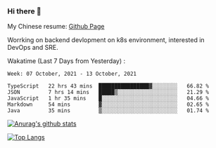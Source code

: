 ### Hi there 👋

My Chinese resume: [Github Page](https://spencercjh.github.io/resume/)

Worrking on backend devlopment on k8s environment, interested in DevOps and SRE.

Wakatime (Last 7 Days from Yesterday) :

<!--START_SECTION:waka-->
```text
Week: 07 October, 2021 - 13 October, 2021

TypeScript   22 hrs 43 mins  ████████████████▓░░░░░░░░   66.82 % 
JSON         7 hrs 14 mins   █████▒░░░░░░░░░░░░░░░░░░░   21.29 % 
JavaScript   1 hr 35 mins    █░░░░░░░░░░░░░░░░░░░░░░░░   04.66 % 
Markdown     54 mins         ▓░░░░░░░░░░░░░░░░░░░░░░░░   02.65 % 
Java         35 mins         ▒░░░░░░░░░░░░░░░░░░░░░░░░   01.74 % 
```
<!--END_SECTION:waka-->

[![Anurag's github stats](https://github-readme-stats.vercel.app/api?username=spencercjh&theme=tokyonight&show_icons=true)](https://github.com/anuraghazra/github-readme-stats)

[![Top Langs](https://github-readme-stats.vercel.app/api/top-langs/?username=spencercjh&layout=compact&theme=tokyonight)](https://github.com/anuraghazra/github-readme-stats)
